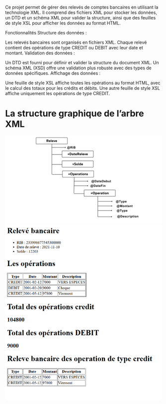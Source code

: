 
Ce projet permet de gérer des relevés de comptes bancaires en utilisant la technologie XML. Il comprend des fichiers XML pour stocker les données, un DTD et un schéma XML pour valider la structure, ainsi que des feuilles de style XSL pour afficher les données au format HTML.

Fonctionnalités
Structure des données :

Les relevés bancaires sont organisés en fichiers XML.
Chaque relevé contient des opérations de type CREDIT ou DEBIT avec leur date et montant.
Validation des données :

Un DTD est fourni pour définir et valider la structure du document XML.
Un schéma XML (XSD) offre une validation plus robuste avec des types de données spécifiques.
Affichage des données :

Une feuille de style XSL affiche toutes les opérations au format HTML, avec le calcul des totaux pour les crédits et débits.
Une autre feuille de style XSL affiche uniquement les opérations de type CREDIT.

<h1>La structure graphique de l’arbre XML</h1>
<img src="1.png" alt="structure graphique">
<img src="2.png" alt="structure graphique">
